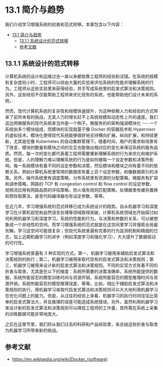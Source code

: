 <!--Copyright © Microsoft Corporation. All rights reserved.
  适用于[License](https://github.com/microsoft/AI-System/blob/main/LICENSE)版权许可-->

# 13.1 简介与趋势

我们介绍学习增强系统的初衷和范式转移。本章包含以下内容：

- [13.1 简介与趋势](#131-简介与趋势)
  - [13.1.1 系统设计的范式转移](#1311-系统设计的范式转移)
  - [参考文献](#参考文献)

## 13.1.1 系统设计的范式转移

计算机系统的设计和运维过去一直以来都依靠工程师的经验和试错。在系统的规模和复杂度较小时，工程师可以经由大量的实验来评估系统的性能并理解系统的行为。工程师从这些实验里来获得经验，并手写成系统里的启发式算法和决策规则。另外，这些经验不仅能帮助工程师来优化现有的系统，也能帮助他们设计未来的系统。

然而，现代计算机系统的复杂性和规模快速提升，为这种依赖人力和经验的方式带来了前所未有的挑战，尤其人力的增长赶不上系统规模和动态性上升的速度。我们这边用微服务的现代系统来当作是一个例子。微服务的的架构强调模块化 --- 一个系统由多个模块组成，而模块的实现就基于像 Docker 的容器技术和 Hypervisor 的虚拟技术。模块化使得现代系统能够很好地支持横向扩展，纵向扩展，和持续更新，尤其是在像 Kubernetes 的自动集群管理下。随着时间，用户的需求和场景有了改变，模块的数量和模块之间的交互也能做出相对应的变化来保证系统的服务品质。然而，每一次的变化都代表着工程师需要重新理解系统的行为来优化和维护系统。但是，人的理解力难以理解系统的行为是如何被每一个设定参数和决策所影响。每一系统模块有着不同的设定参数和决策，然后模块和模块之间有着不同的依赖关系。例如计算机系统里常用的数据库有着上百个设定参数，和像数据索引的决策。另外，操作系统里有调度策略，分布系统里有资源的分配策略，微服务有扩容和调参策略，网路的 TCP 有 congestion control 和 flow control 的设定参数，视频流应用有网路品质的评估策略，防火墙有规则匹配策略，处理器里有缓存置换和预存取算法，甚至代码编译器也有设定参数，等等。

在近几年，学习增强系统的范式转移已成为系统设计的趋势。自从机器学习和深度学习在计算机视觉和自然语言处理等领域取得突破，计算机系统领域也开始探讨如何利用机器学习和深度学习。系统的性能和行为，与决策和参数的关系，可以被想象成一个非线性的空间。而学习增强系统的范式就是在这空间里学习并搜索全局最优解。学习这空间可能很复杂；但现代系统普遍有完善的行为监测机制和精细的日志，加上近期机器学习的进步（例如深度学习和强化学习），大大提升了数据驱动的可行性。

学习增强系统普遍有 3 种实现的方式。第一，机器学习被用来辅助启发式算法和决策规则的执行；第二，机器学习被用来取代现有的启发式算法和决策规则；第三，机器学习被用来设计新的启发式算法和决策规则。不同的实现方式有着不同的折衷与取舍，尤其是在以下的维度：系统所需要的决策准确率，系统所能提供的数据，系统所能容忍的模型训练时间与资源开销，系统所能容忍的模型推理时间与资源开销，系统所能容忍的模型推理误差，等等。比如，相比于辅助启发式算法和决策规则的执行，用机器学习来取代启发式算法和决策规则可以大大地利用机器学习在优化问题上的能力。但是，从过往的经验上来看，机器学习的执行时间往往比简单的启发式算法大，并且推理的误差可能造成系统错误。另外，虽然利用机器学习来设计新的启发式算法和决策规则可以降低工程师的工作量，其所需在系统上采集的训练数据可能非常地庞大。

之后在这章节里，我们将从我们过去的科研和产品经验里，来总结这些折衷与取舍为机器学习所带来新的挑战。

## 参考文献

- https://en.wikipedia.org/wiki/Docker_(software)
